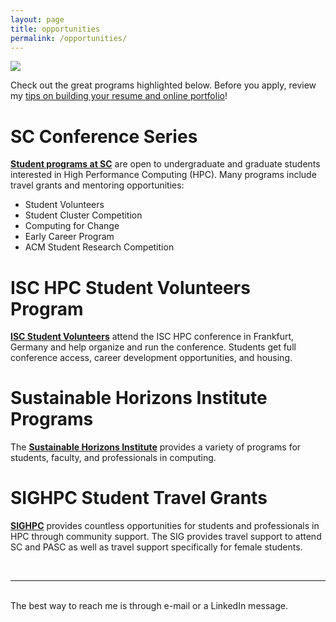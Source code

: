 ```yaml
---
layout: page
title: opportunities
permalink: /opportunities/
---
```


<img class="col one right" src="/img/SC18-LeadVols.jpg">

Check out the great programs highlighted below.  Before you apply, review my [tips on building your resume and online portfolio](/tips)!
<br/>

# SC Conference Series

**<a href="https://sc21.supercomputing.org/program/studentssc/" target="blank">Student programs at SC</a>** are open to undergraduate and graduate students interested in High Performance Computing (HPC). Many programs include travel grants and mentoring opportunities:
* Student Volunteers
* Student Cluster Competition
* Computing for Change
* Early Career Program
* ACM Student Research Competition

# ISC HPC Student Volunteers Program

**<a href="https://www.isc-hpc.com/student-volunteers.html" target="blank">ISC Student Volunteers</a>** attend the ISC HPC conference in Frankfurt, Germany and help organize and run the conference. Students get full conference access, career development opportunities, and housing.

# Sustainable Horizons Institute Programs

The **<a href="http://shinstitute.org" target="blank">Sustainable Horizons Institute</a>** provides a variety of programs for students, faculty, and professionals in computing.

# SIGHPC Student Travel Grants

**<a href="https://www.sighpc.org/for-your-career/student-travel-grants" target="blank">SIGHPC</a>** provides countless opportunities for students and professionals in HPC through community support. The SIG provides travel support to attend SC and PASC as well as travel support specifically for female students. 


<br/>
<hr/>
<br/>
<span class="contacticon center">
	<a href="https://orcid.org/0000-0002-3941-3895" target="_blank"><i class="fa fa-fingerprint"></i></a>
	<a href="https://github.com/ceharvs" target="_blank"><i class="fa fa-github-square"></i></a>
	<a href="https://www.linkedin.com/in/itsharveytime" target="_blank"><i class="fa fa-linkedin"></i></a>
	<a href="https://twitter.com/ItsHarveyTime" target="_blank"><i class="fa fa-twitter-square"></i></a>
	<a href="https://www.instagram.com/itsharveytime/" target="_blank"><i class="fa fa-instagram"></i></a>
</span>

<div class="col three caption">
	The best way to reach me is through e-mail or a LinkedIn message.
</div>

